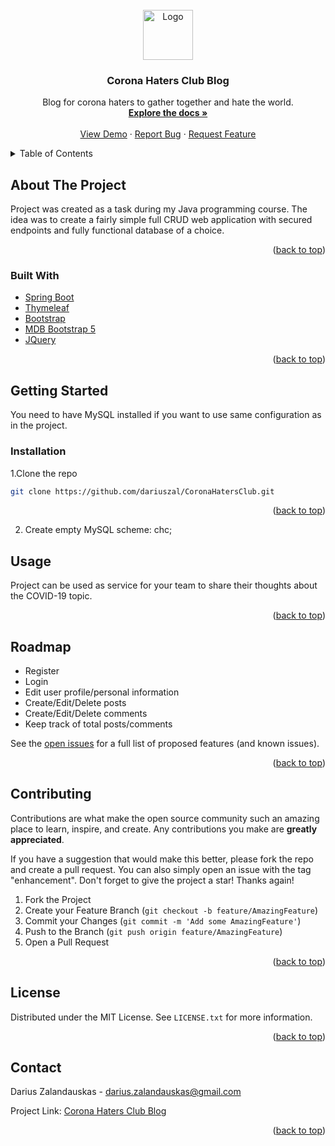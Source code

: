
<br />
<div align="center">
  <a href="https://github.com/dariuszal/CoronaHatersClub">
    <img src="https://m.media-amazon.com/images/I/61hX1ZwSpGL._AC_SL1000_.jpg" alt="Logo" width="80" height="80">
  </a>

<h3 align="center">Corona Haters Club Blog</h3>

  <p align="center">
    Blog for corona haters to gather together and hate the world. 
    <br />
    <a href="https://github.com/dariuszal/CoronaHatersClub"><strong>Explore the docs »</strong></a>
    <br />
    <br />
    <a href="https://github.com/dariuszal/CoronaHatersClub">View Demo</a>
    ·
    <a href="https://github.com/dariuszal/CoronaHatersClub/issues">Report Bug</a>
    ·
    <a href="https://github.com/dariuszal/CoronaHatersClub/issues">Request Feature</a>
  </p>
</div>



<!-- TABLE OF CONTENTS -->
<details>
  <summary>Table of Contents</summary>
  <ol>
    <li>
      <a href="#about-the-project">About The Project</a>
      <ul>
        <li><a href="#built-with">Built With</a></li>
      </ul>
    </li>
    <li>
      <a href="#getting-started">Getting Started</a>
      <ul>
        <li><a href="#prerequisites">Prerequisites</a></li>
        <li><a href="#installation">Installation</a></li>
      </ul>
    </li>
    <li><a href="#usage">Usage</a></li>
    <li><a href="#roadmap">Roadmap</a></li>
    <li><a href="#contributing">Contributing</a></li>
    <li><a href="#license">License</a></li>
    <li><a href="#contact">Contact</a></li>
    <li><a href="#acknowledgments">Acknowledgments</a></li>
  </ol>
</details>



<!-- ABOUT THE PROJECT -->
## About The Project
Project was created as a task during my Java programming course. The idea was to create a fairly simple full CRUD web application with secured endpoints and fully functional database of a choice.
<p align="right">(<a href="#top">back to top</a>)</p>



### Built With

* [Spring Boot](https://spring.io/projects/spring-boot)
* [Thymeleaf](https://www.thymeleaf.org/)
* [Bootstrap](https://getbootstrap.com)
* [MDB Bootstrap 5](https://mdbootstrap.com/)
* [JQuery](https://jquery.com)

<p align="right">(<a href="#top">back to top</a>)</p>



<!-- GETTING STARTED -->
## Getting Started
You need to have MySQL installed if you want to use same configuration as in the project.
### Installation

1.Clone the repo
   ```sh
   git clone https://github.com/dariuszal/CoronaHatersClub.git
   ```
<p align="right">(<a href="#top">back to top</a>)</p>

2. Create empty MySQL scheme: chc;



<!-- USAGE EXAMPLES -->
## Usage
Project can be used as service for your team to share their thoughts about the COVID-19 topic.
<p align="right">(<a href="#top">back to top</a>)</p>

<!-- ROADMAP -->
## Roadmap

- Register
- Login
- Edit user profile/personal information
- Create/Edit/Delete posts
- Create/Edit/Delete comments
- Keep track of total posts/comments

See the [open issues](https://github.com/dariuszal/CoronaHatersClub/issues) for a full list of proposed features (and known issues).

<p align="right">(<a href="#top">back to top</a>)</p>



<!-- CONTRIBUTING -->
## Contributing

Contributions are what make the open source community such an amazing place to learn, inspire, and create. Any contributions you make are **greatly appreciated**.

If you have a suggestion that would make this better, please fork the repo and create a pull request. You can also simply open an issue with the tag "enhancement".
Don't forget to give the project a star! Thanks again!

1. Fork the Project
2. Create your Feature Branch (`git checkout -b feature/AmazingFeature`)
3. Commit your Changes (`git commit -m 'Add some AmazingFeature'`)
4. Push to the Branch (`git push origin feature/AmazingFeature`)
5. Open a Pull Request

<p align="right">(<a href="#top">back to top</a>)</p>



<!-- LICENSE -->
## License

Distributed under the MIT License. See `LICENSE.txt` for more information.

<p align="right">(<a href="#top">back to top</a>)</p>



<!-- CONTACT -->
## Contact

Darius Zalandauskas - darius.zalandauskas@gmail.com

Project Link: [Corona Haters Club Blog](https://github.com/dariuszal/CoronaHatersClub)

<p align="right">(<a href="#top">back to top</a>)</p>